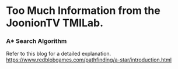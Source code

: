 # Too Much Information from the JoonionTV TMILab. 

### A* Search Algorithm

Refer to this blog for a detailed explanation.
https://www.redblobgames.com/pathfinding/a-star/introduction.html

